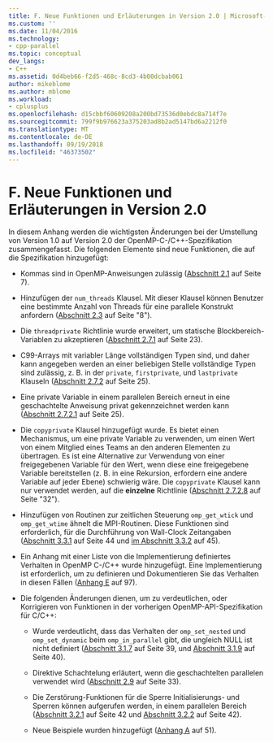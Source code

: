 ```yaml
---
title: F. Neue Funktionen und Erläuterungen in Version 2.0 | Microsoft-Dokumentation
ms.custom: ''
ms.date: 11/04/2016
ms.technology:
- cpp-parallel
ms.topic: conceptual
dev_langs:
- C++
ms.assetid: 0d4beb66-f2d5-468c-8cd3-4b00dcbab061
author: mikeblome
ms.author: mblome
ms.workload:
- cplusplus
ms.openlocfilehash: d15cbbf60609208a200bd73536d0ebdc8a714f7e
ms.sourcegitcommit: 799f9b976623a375203ad8b2ad5147bd6a2212f0
ms.translationtype: MT
ms.contentlocale: de-DE
ms.lasthandoff: 09/19/2018
ms.locfileid: "46373502"
---
```

# <a name="f-new-features-and-clarifications-in-version-20"></a>F. Neue Funktionen und Erläuterungen in Version 2.0

In diesem Anhang werden die wichtigsten Änderungen bei der Umstellung von Version 1.0 auf Version 2.0 der OpenMP-C-/C++-Spezifikation zusammengefasst. Die folgenden Elemente sind neue Funktionen, die auf die Spezifikation hinzugefügt:

- Kommas sind in OpenMP-Anweisungen zulässig ([Abschnitt 2.1](../../parallel/openmp/2-1-directive-format.md) auf Seite 7).

- Hinzufügen der `num_threads` Klausel. Mit dieser Klausel können Benutzer eine bestimmte Anzahl von Threads für eine parallele Konstrukt anfordern ([Abschnitt 2.3](../../parallel/openmp/2-3-parallel-construct.md) auf Seite "8").

- Die `threadprivate` Richtlinie wurde erweitert, um statische Blockbereich-Variablen zu akzeptieren ([Abschnitt 2.7.1](../../parallel/openmp/2-7-1-threadprivate-directive.md) auf Seite 23).

- C99-Arrays mit variabler Länge vollständigen Typen sind, und daher kann angegeben werden an einer beliebigen Stelle vollständige Typen sind zulässig, z. B. in der `private`, `firstprivate`, und `lastprivate` Klauseln ([Abschnitt 2.7.2](../../parallel/openmp/2-7-2-data-sharing-attribute-clauses.md) auf Seite 25).

- Eine private Variable in einem parallelen Bereich erneut in eine geschachtelte Anweisung privat gekennzeichnet werden kann ([Abschnitt 2.7.2.1](../../parallel/openmp/2-7-2-1-private.md) auf Seite 25).

- Die `copyprivate` Klausel hinzugefügt wurde. Es bietet einen Mechanismus, um eine private Variable zu verwenden, um einen Wert von einem Mitglied eines Teams an den anderen Elementen zu übertragen. Es ist eine Alternative zur Verwendung von einer freigegebenen Variable für den Wert, wenn diese eine freigegebene Variable bereitstellen (z. B. in eine Rekursion, erfordern eine andere Variable auf jeder Ebene) schwierig wäre. Die `copyprivate` Klausel kann nur verwendet werden, auf die **einzelne** Richtlinie ([Abschnitt 2.7.2.8](../../parallel/openmp/2-7-2-8-copyprivate.md) auf Seite "32").

- Hinzufügen von Routinen zur zeitlichen Steuerung `omp_get_wtick` und `omp_get_wtime` ähnelt die MPI-Routinen. Diese Funktionen sind erforderlich, für die Durchführung von Wall-Clock Zeitangaben ([Abschnitt 3.3.1](../../parallel/openmp/3-3-1-omp-get-wtime-function.md) auf Seite 44 und [im Abschnitt 3.3.2](../../parallel/openmp/3-3-2-omp-get-wtick-function.md) auf 45).

- Ein Anhang mit einer Liste von die Implementierung definiertes Verhalten in OpenMP C-/C++ wurde hinzugefügt. Eine Implementierung ist erforderlich, um zu definieren und Dokumentieren Sie das Verhalten in diesen Fällen ([Anhang E](../../parallel/openmp/e-implementation-defined-behaviors-in-openmp-c-cpp.md) auf 97).

- Die folgenden Änderungen dienen, um zu verdeutlichen, oder Korrigieren von Funktionen in der vorherigen OpenMP-API-Spezifikation für C/C++:

   - Wurde verdeutlicht, dass das Verhalten der `omp_set_nested` und `omp_set_dynamic` beim `omp_in_parallel` gibt, die ungleich NULL ist nicht definiert ([Abschnitt 3.1.7](../../parallel/openmp/3-1-7-omp-set-dynamic-function.md) auf Seite 39, und [Abschnitt 3.1.9](../../parallel/openmp/3-1-9-omp-set-nested-function.md) auf Seite 40).

   - Direktive Schachtelung erläutert, wenn die geschachtelten parallelen verwendet wird ([Abschnitt 2.9](../../parallel/openmp/2-9-directive-nesting.md) auf Seite 33).

   - Die Zerstörung-Funktionen für die Sperre Initialisierungs- und Sperren können aufgerufen werden, in einem parallelen Bereich ([Abschnitt 3.2.1](../../parallel/openmp/3-2-1-omp-init-lock-and-omp-init-nest-lock-functions.md) auf Seite 42 und [Abschnitt 3.2.2](../../parallel/openmp/3-2-2-omp-destroy-lock-and-omp-destroy-nest-lock-functions.md) auf Seite 42).

   - Neue Beispiele wurden hinzugefügt ([Anhang A](../../parallel/openmp/a-examples.md) auf 51).